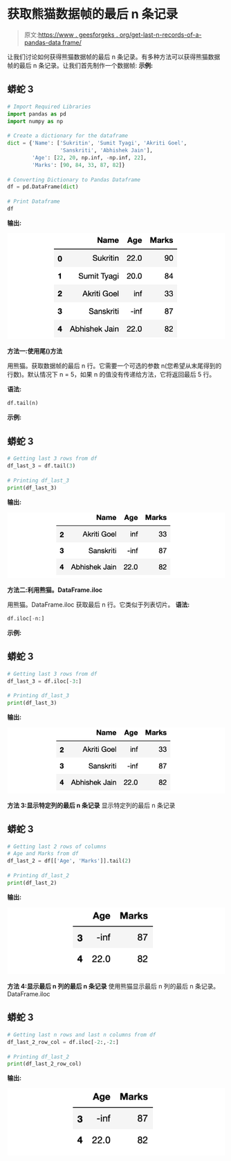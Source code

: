 # 获取熊猫数据帧的最后 n 条记录

> 原文:[https://www . geesforgeks . org/get-last-n-records-of-a-pandas-data frame/](https://www.geeksforgeeks.org/get-last-n-records-of-a-pandas-dataframe/)

让我们讨论如何获得熊猫数据帧的最后 n 条记录。有多种方法可以获得熊猫数据帧的最后 n 条记录。让我们首先制作一个数据帧:
**示例:**

## 蟒蛇 3

```py
# Import Required Libraries
import pandas as pd
import numpy as np

# Create a dictionary for the dataframe
dict = {'Name': ['Sukritin', 'Sumit Tyagi', 'Akriti Goel',
                 'Sanskriti', 'Abhishek Jain'],
        'Age': [22, 20, np.inf, -np.inf, 22], 
        'Marks': [90, 84, 33, 87, 82]}

# Converting Dictionary to Pandas Dataframe
df = pd.DataFrame(dict)

# Print Dataframe
df
```

**输出:**

![](img/0e626df6bae39e9e2dbf7400789f059a.png)

**方法一:使用尾()方法**

用熊猫。获取数据帧的最后 n 行。它需要一个可选的参数 n(您希望从末尾得到的行数)。默认情况下 n = 5，如果 n 的值没有传递给方法，它将返回最后 5 行。

**语法:**

```py
df.tail(n)

```

**示例:**

## 蟒蛇 3

```py
# Getting last 3 rows from df
df_last_3 = df.tail(3)

# Printing df_last_3
print(df_last_3)
```

**输出:**

![](img/67b10bfb23c3138be045515b13b4d81a.png)

**方法二:利用熊猫。DataFrame.iloc**

用熊猫。DataFrame.iloc 获取最后 n 行。它类似于列表切片。
**语法:**

```py
df.iloc[-n:]

```

**示例:**

## 蟒蛇 3

```py
# Getting last 3 rows from df
df_last_3 = df.iloc[-3:]

# Printing df_last_3
print(df_last_3)
```

**输出:**

![](img/67b10bfb23c3138be045515b13b4d81a.png)

**方法 3:显示特定列的最后 n 条记录**
显示特定列的最后 n 条记录

## 蟒蛇 3

```py
# Getting last 2 rows of columns 
# Age and Marks from df
df_last_2 = df[['Age', 'Marks']].tail(2)

# Printing df_last_2
print(df_last_2)
```

**输出:**

![](img/afcaf99935337d58853c9d3967cccf5e.png)

**方法 4:显示最后 n 列的最后 n 条记录**
使用熊猫显示最后 n 列的最后 n 条记录。DataFrame.iloc

## 蟒蛇 3

```py
# Getting last n rows and last n columns from df
df_last_2_row_col = df.iloc[-2:,-2:]

# Printing df_last_2
print(df_last_2_row_col)
```

**输出:**

![](img/afcaf99935337d58853c9d3967cccf5e.png)